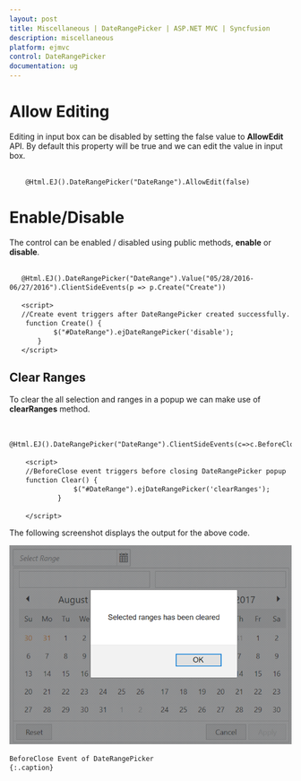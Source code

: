 ```yaml
---
layout: post
title: Miscellaneous | DateRangePicker | ASP.NET MVC | Syncfusion
description: miscellaneous
platform: ejmvc
control: DateRangePicker
documentation: ug
---
```


# Allow Editing

Editing in input box can be disabled by setting the false value to **AllowEdit** API. By default this property will be true and we can edit the value in input box.

~~~ cshtml
	
    @Html.EJ().DateRangePicker("DateRange").AllowEdit(false)

   ~~~  

# Enable/Disable

The control can be enabled / disabled using public methods, **enable** or **disable**.

 ~~~ cshtml
	
    @Html.EJ().DateRangePicker("DateRange").Value("05/28/2016-06/27/2016").ClientSideEvents(p => p.Create("Create"))

    <script>
    //Create event triggers after DateRangePicker created successfully.
     function Create() {
            $("#DateRange").ejDateRangePicker('disable');
        } 
    </script>

   ~~~  

## Clear Ranges

To clear the all selection and ranges in a popup we can make use of **clearRanges** method.

~~~ cshtml
    
    @Html.EJ().DateRangePicker("DateRange").ClientSideEvents(c=>c.BeforeClose("Clear"))

    <script>
    //BeforeClose event triggers before closing DateRangePicker popup
    function Clear() {
                $("#DateRange").ejDateRangePicker('clearRanges');
            }

    </script>
~~~

The following screenshot displays the output for the above code.

![](Miscellaneous_images/Miscellaneous.png)

    BeforeClose Event of DateRangePicker
    {:.caption}
